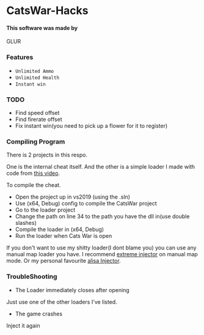 # CatsWar-Hacks

#### This software was made by
GLUR

### Features
* `Unlimited Ammo`
* `Unlimited Health`
* `Instant win`

### TODO
* Find speed offset
* Find firerate offset
* Fix instant win(you need to pick up a flower for it to register)

### Compiling Program
There is 2 projects in this respo. 

One is the internal cheat itself. And the other is a simple loader I made with code from [this video](https://www.youtube.com/watch?v=PZLhlWUmMs0).

To compile the cheat. 
* Open the project up in vs2019 (using the .sln)
* Use (x64, Debug) config to compile the CatsWar project
* Go to the loader project
* Change the path on line 34 to the path you have the dll in(use double slashes)
* Compile the loader in (x64, Debug)
* Run the loader when Cats War is open

If you don't want to use my shitty loader(I dont blame you) you can use any manual map loader you have. I recommend [extreme injector](https://github.com/master131/ExtremeInjector) on manual map mode. Or my personal favourite [alisa Injector](https://www.unknowncheats.me/forum/general-programming-and-reversing/209939-alisaalis-manual-map-dll-injector-x86-x64.html).

### TroubleShooting
* The Loader immediately closes after opening

Just use one of the other loaders I've listed.
* The game crashes

Inject it again
